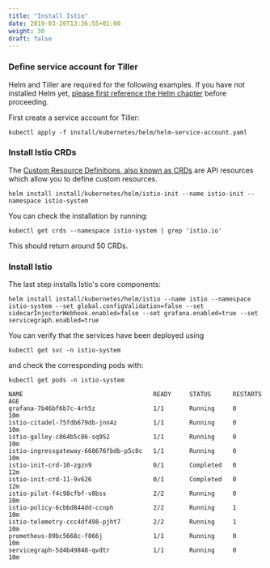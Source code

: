 ```yaml
---
title: "Install Istio"
date: 2019-03-20T13:36:55+01:00
weight: 30
draft: false
---
```


### Define service account for Tiller
Helm and Tiller are required for the following examples. If you have not installed Helm yet, [please first reference the Helm chapter](/beginner/060_helm) before proceeding.

First create a service account for Tiller:
```
kubectl apply -f install/kubernetes/helm/helm-service-account.yaml
```

### Install Istio CRDs
The [Custom Resource Definitions, also known as CRDs](https://kubernetes.io/docs/concepts/extend-kubernetes/api-extension/custom-resources/#customresourcedefinitions) are API resources which allow you to define custom resources. 
```
helm install install/kubernetes/helm/istio-init --name istio-init --namespace istio-system
```

You can check the installation by running:
```
kubectl get crds --namespace istio-system | grep 'istio.io'
```
This should return around 50 CRDs. 


### Install Istio
The last step installs Istio's core components:

```
helm install install/kubernetes/helm/istio --name istio --namespace istio-system --set global.configValidation=false --set sidecarInjectorWebhook.enabled=false --set grafana.enabled=true --set servicegraph.enabled=true
```

You can verify that the services have been deployed using
```
kubectl get svc -n istio-system
```
and check the corresponding pods with:
```
kubectl get pods -n istio-system
```

```
NAME                                    READY     STATUS      RESTARTS   AGE
grafana-7b46bf6b7c-4rh5z                1/1       Running     0          10m
istio-citadel-75fdb679db-jnn4z          1/1       Running     0          10m
istio-galley-c864b5c86-sq952            1/1       Running     0          10m
istio-ingressgateway-668676fbdb-p5c8c   1/1       Running     0          10m
istio-init-crd-10-zgzn9                 0/1       Completed   0          12m
istio-init-crd-11-9v626                 0/1       Completed   0          12m
istio-pilot-f4c98cfbf-v8bss             2/2       Running     0          10m
istio-policy-6cbbd844dd-ccnph           2/2       Running     1          10m
istio-telemetry-ccc4df498-pjht7         2/2       Running     1          10m
prometheus-89bc5668c-f866j              1/1       Running     0          10m
servicegraph-5d4b49848-qvdtr            1/1       Running     0          10m
```
